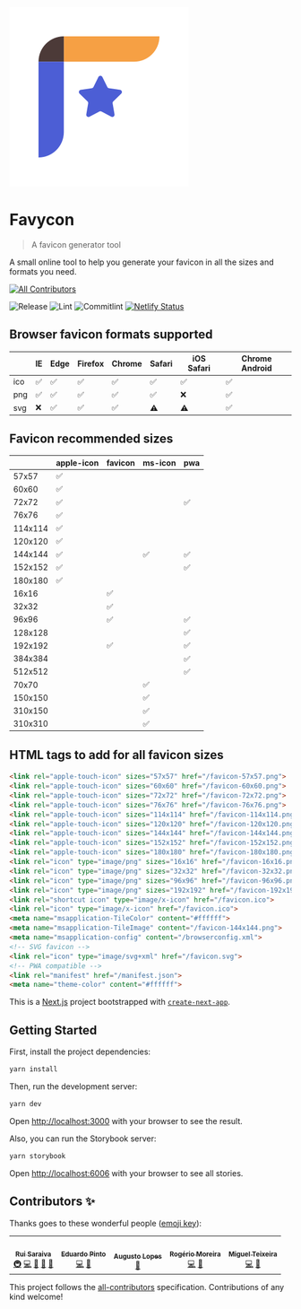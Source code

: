 ![Favycon logo](./public/favicon.svg)

# Favycon

> A favicon generator tool

A small online tool to help you generate your favicon in all the sizes and formats you need.

<!-- ALL-CONTRIBUTORS-BADGE:START - Do not remove or modify this section -->
[![All Contributors](https://img.shields.io/badge/all_contributors-5-orange.svg?style=flat-square)](#contributors-)
<!-- ALL-CONTRIBUTORS-BADGE:END -->
![Release](https://github.com/ruisaraiva19/favycon/workflows/Release/badge.svg)
![Lint](https://github.com/ruisaraiva19/favycon/workflows/Lint/badge.svg)
![Commitlint](https://github.com/ruisaraiva19/favycon/workflows/Commitlint/badge.svg)
[![Netlify Status](https://api.netlify.com/api/v1/badges/d2e6694d-1f2c-4b50-ad21-ff5c3fcbc3c4/deploy-status)](https://app.netlify.com/sites/favycon-storybook/deploys)

## Browser favicon formats supported

|     | IE  | Edge | Firefox | Chrome | Safari | iOS Safari | Chrome Android |
| --- | --- | ---- | ------- | ------ | ------ | ---------- | -------------- |
| ico | ✅   | ✅    | ✅       | ✅      | ✅      | ✅          | ✅              |
| png | ✅   | ✅    | ✅       | ✅      | ✅      | ❌          | ✅              |
| svg | ❌   | ✅    | ✅       | ✅      | ⚠️      | ⚠️          | ✅              |

## Favicon recommended sizes

|         | apple-icon | favicon | ms-icon | pwa |
| ------- | ---------- | ------- | ------- | --- |
| 57x57   | ✅          |         |         |     |
| 60x60   | ✅          |         |         |     |
| 72x72   | ✅          |         |         | ✅   |
| 76x76   | ✅          |         |         |     |
| 114x114 | ✅          |         |         |     |
| 120x120 | ✅          |         |         |     |
| 144x144 | ✅          |         | ✅       | ✅   |
| 152x152 | ✅          |         |         | ✅   |
| 180x180 | ✅          |         |         |     |
| 16x16   |            | ✅       |         |     |
| 32x32   |            | ✅       |         |     |
| 96x96   |            | ✅       |         | ✅   |
| 128x128 |            |         |         | ✅   |
| 192x192 |            | ✅       |         | ✅   |
| 384x384 |            |         |         | ✅   |
| 512x512 |            |         |         | ✅   |
| 70x70   |            |         | ✅       |     |
| 150x150 |            |         | ✅       |     |
| 310x150 |            |         | ✅       |     |
| 310x310 |            |         | ✅       |     |

## HTML tags to add for all favicon sizes

```html
<link rel="apple-touch-icon" sizes="57x57" href="/favicon-57x57.png">
<link rel="apple-touch-icon" sizes="60x60" href="/favicon-60x60.png">
<link rel="apple-touch-icon" sizes="72x72" href="/favicon-72x72.png">
<link rel="apple-touch-icon" sizes="76x76" href="/favicon-76x76.png">
<link rel="apple-touch-icon" sizes="114x114" href="/favicon-114x114.png">
<link rel="apple-touch-icon" sizes="120x120" href="/favicon-120x120.png">
<link rel="apple-touch-icon" sizes="144x144" href="/favicon-144x144.png">
<link rel="apple-touch-icon" sizes="152x152" href="/favicon-152x152.png">
<link rel="apple-touch-icon" sizes="180x180" href="/favicon-180x180.png">
<link rel="icon" type="image/png" sizes="16x16" href="/favicon-16x16.png">
<link rel="icon" type="image/png" sizes="32x32" href="/favicon-32x32.png">
<link rel="icon" type="image/png" sizes="96x96" href="/favicon-96x96.png">
<link rel="icon" type="image/png" sizes="192x192" href="/favicon-192x192.png">
<link rel="shortcut icon" type="image/x-icon" href="/favicon.ico">
<link rel="icon" type="image/x-icon" href="/favicon.ico">
<meta name="msapplication-TileColor" content="#ffffff">
<meta name="msapplication-TileImage" content="/favicon-144x144.png">
<meta name="msapplication-config" content="/browserconfig.xml">
<!-- SVG favicon -->
<link rel="icon" type="image/svg+xml" href="/favicon.svg">
<!-- PWA compatible -->
<link rel="manifest" href="/manifest.json">
<meta name="theme-color" content="#ffffff">
```

This is a [Next.js](https://nextjs.org/) project bootstrapped with [`create-next-app`](https://github.com/zeit/next.js/tree/canary/packages/create-next-app).

## Getting Started

First, install the project dependencies:

```bash
yarn install
```

Then, run the development server:

```bash
yarn dev
```

Open [http://localhost:3000](http://localhost:3000) with your browser to see the result.

Also, you can run the Storybook server:

```bash
yarn storybook
```

Open [http://localhost:6006](http://localhost:6006) with your browser to see all stories.

## Contributors ✨

Thanks goes to these wonderful people ([emoji key](https://allcontributors.org/docs/en/emoji-key)):

<!-- ALL-CONTRIBUTORS-LIST:START - Do not remove or modify this section -->
<!-- prettier-ignore-start -->
<!-- markdownlint-disable -->
<table>
  <tr>
    <td align="center"><a href="https://ruisaraiva.com"><img src="https://avatars2.githubusercontent.com/u/7356098?v=4?s=100" width="100px;" alt=""/><br /><sub><b>Rui Saraiva</b></sub></a><br /><a href="#infra-ruisaraiva19" title="Infrastructure (Hosting, Build-Tools, etc)">🚇</a> <a href="https://github.com/toolslab/favycon/commits?author=ruisaraiva19" title="Code">💻</a> <a href="https://github.com/toolslab/favycon/commits?author=ruisaraiva19" title="Documentation">📖</a> <a href="#question-ruisaraiva19" title="Answering Questions">💬</a> <a href="#maintenance-ruisaraiva19" title="Maintenance">🚧</a></td>
    <td align="center"><a href="https://github.com/eduardoPinto12"><img src="https://avatars1.githubusercontent.com/u/45365656?v=4?s=100" width="100px;" alt=""/><br /><sub><b>Eduardo Pinto</b></sub></a><br /><a href="https://github.com/toolslab/favycon/commits?author=eduardoPinto12" title="Code">💻</a> <a href="https://github.com/toolslab/favycon/pulls?q=is%3Apr+reviewed-by%3AeduardoPinto12" title="Reviewed Pull Requests">👀</a></td>
    <td align="center"><a href="https://github.com/otsugua"><img src="https://avatars2.githubusercontent.com/u/9093629?v=4?s=100" width="100px;" alt=""/><br /><sub><b>Augusto Lopes</b></sub></a><br /><a href="#design-otsugua" title="Design">🎨</a></td>
    <td align="center"><a href="https://rgllm.com"><img src="https://avatars3.githubusercontent.com/u/9056941?v=4?s=100" width="100px;" alt=""/><br /><sub><b>Rogério Moreira</b></sub></a><br /><a href="https://github.com/toolslab/favycon/commits?author=rgllm" title="Code">💻</a> <a href="https://github.com/toolslab/favycon/pulls?q=is%3Apr+reviewed-by%3Argllm" title="Reviewed Pull Requests">👀</a></td>
    <td align="center"><a href="https://github.com/miguellteixeira"><img src="https://avatars1.githubusercontent.com/u/17954325?v=4?s=100" width="100px;" alt=""/><br /><sub><b>Miguel Teixeira</b></sub></a><br /><a href="https://github.com/toolslab/favycon/commits?author=miguellteixeira" title="Code">💻</a> <a href="https://github.com/toolslab/favycon/pulls?q=is%3Apr+reviewed-by%3Amiguellteixeira" title="Reviewed Pull Requests">👀</a></td>
  </tr>
</table>

<!-- markdownlint-restore -->
<!-- prettier-ignore-end -->
<!-- ALL-CONTRIBUTORS-LIST:END -->

This project follows the [all-contributors](https://github.com/all-contributors/all-contributors) specification. Contributions of any kind welcome!
